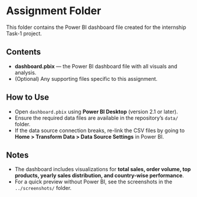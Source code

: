 # Assignment Folder

This folder contains the Power BI dashboard file created for the internship Task-1 project.

## Contents
- **dashboard.pbix** — the Power BI dashboard file with all visuals and analysis.
- (Optional) Any supporting files specific to this assignment.

## How to Use
- Open `dashboard.pbix` using **Power BI Desktop** (version 2.1 or later).
- Ensure the required data files are available in the repository’s `data/` folder.
- If the data source connection breaks, re-link the CSV files by going to **Home > Transform Data > Data Source Settings** in Power BI.

## Notes
- The dashboard includes visualizations for **total sales, order volume, top products, yearly sales distribution, and country-wise performance**.
- For a quick preview without Power BI, see the screenshots in the `../screenshots/` folder.

